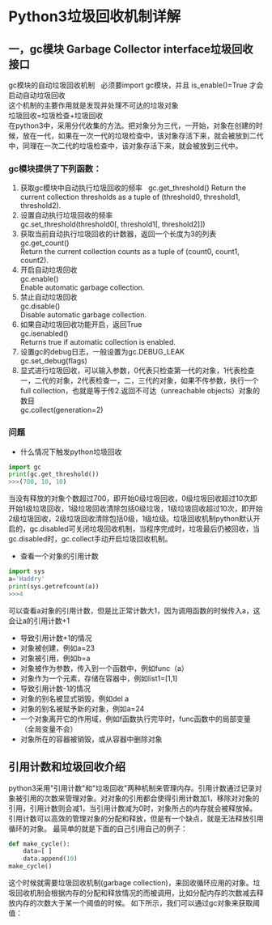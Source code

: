 # Python3垃圾回收机制详解
## 一，gc模块 Garbage Collector interface垃圾回收接口
gc模块的自动垃圾回收机制  
必须要import gc模块，并且 is_enable()=True 才会启动自动垃圾回收  
这个机制的主要作用就是发现并处理不可达的垃圾对象  
垃圾回收=垃圾检查+垃圾回收  
在python3中，采用分代收集的方法。把对象分为三代，一开始，对象在创建的时候，放在一代，如果在一次一代的垃圾检查中，该对象存活下来，就会被放到二代中，同理在一次二代的垃圾检查中，该对象存活下来，就会被放到三代中。  
### gc模块提供了下列函数：
1. 获取gc模块中自动执行垃圾回收的频率  
gc.get_threshold()
Return the current collection thresholds as a tuple of (threshold0, threshold1, threshold2).  
2. 设置自动执行垃圾回收的频率  
gc.set_threshold(threshold0[, threshold1[, threshold2]])  
3. 获取当前自动执行垃圾回收的计数器，返回一个长度为3的列表  
gc.get_count()   
Return the current collection counts as a tuple of (count0, count1, count2).  
4. 开启自动垃圾回收  
gc.enable()   
Enable automatic garbage collection.  
5. 禁止自动垃圾回收  
gc.disable()   
Disable automatic garbage collection.  
6. 如果自动垃圾回收功能开启，返回True  
gc.isenabled()   
Returns true if automatic collection is enabled.   
7. 设置gc的debug日志，一般设置为gc.DEBUG_LEAK  
gc.set_debug(flags)  
8. 显式进行垃圾回收，可以输入参数，0代表只检查第一代的对象，1代表检查一，二代的对象，2代表检查一，二，三代的对象，如果不传参数，执行一个full collection，也就是等于传2.返回不可达（unreachable objects）对象的数目  
gc.collect(generation=2)
### 问题
* 什么情况下触发python垃圾回收
```python
import gc
print(gc.get_threshold())
>>>(700, 10, 10)
```
当没有释放的对象个数超过700，即开始0级垃圾回收，0级垃圾回收超过10次即开始1级垃圾回收，1级垃圾回收清除包括0级垃圾，1级垃圾回收超过10次，即开始2级垃圾回收，2级垃圾回收清除包括0级，1级垃级。垃圾回收机制python默认开启的，gc.disabled可关闭垃圾回收机制，当程序完成时，垃圾最后仍被回收，当gc.disabled时，gc.collect手动开启垃圾回收机制。
* 查看一个对象的引用计数
```python
import sys
a='Haddry'
print(sys.getrefcount(a))
>>>4
```
可以查看a对象的引用计数，但是比正常计数大1，因为调用函数的时候传入a，这会让a的引用计数+1  
* 导致引用计数+1的情况
 * 对象被创建，例如a=23
 * 对象被引用，例如b=a 
 * 对象被作为参数，传入到一个函数中，例如func（a）
 * 对象作为一个元素，存储在容器中，例如list1=[1,1]
* 导致引用计数-1的情况
 * 对象的别名被显式销毁，例如del a 
 * 对象的别名被赋予新的对象，例如a=24
 * 一个对象离开它的作用域，例如f函数执行完毕时，func函数中的局部变量（全局变量不会）
 * 对象所在的容器被销毁，或从容器中删除对象

## 引用计数和垃圾回收介绍
python3采用"引用计数"和"垃圾回收"两种机制来管理内存。引用计数通过记录对象被引用的次数来管理对象。对对象的引用都会使得引用计数加1，移除对对象的引用，引用计数则会减1，当引用计数减为0时，对象所占的内存就会被释放掉。引用计数可以高效的管理对象的分配和释放，但是有一个缺点，就是无法释放引用循环的对象。
最简单的就是下面的自己引用自己的例子：  
```python
def make_cycle():
    data=[ ]
    data.append(10)
make_cycle()
```
这个时候就需要垃圾回收机制(garbage collection)，来回收循环应用的对象。垃圾回收机制会根据内存的分配和释放情况的而被调用，比如分配内存的次数减去释放内存的次数大于某一个阈值的时候。
如下所示，我们可以通过gc对象来获取阈值：
